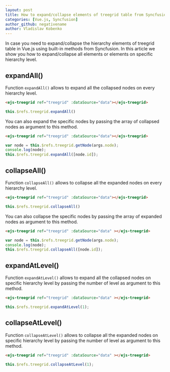 ```yaml
---
layout: post
title: How to expand/collapse elements of treegrid table from Syncfusion library in Vue.js? 
categories: [Vue.js, Syncfusion]
author_github: negativename
author: Vladislav Kobenko
---
```


In case you need to expand/collapse the hierarchy elements of treegrid table in Vue.js using built-in methods from Syncfusion. In this article we show you how to expand/collapse all elements or elements on specific hierarchy level.

## expandAll()

Function `expandAll()` allows to expand all the collapsed nodes on every hierarchy level.

```html
<ejs-treegrid ref="treegrid" :dataSource="data"></ejs-treegrid>
```
```js
this.$refs.treegrid.expandAll()
```     
        
You can also expand the specific nodes by passing the array of collapsed nodes as argument to this method.

```html
<ejs-treegrid ref="treegrid" :dataSource="data"></ejs-treegrid>
```
```js
var node = this.$refs.treegrid.getNode(args.node);
console.log(node);
this.$refs.treegrid.expandAll([node.id]);
```

## collapseAll()

Function `collapseAll()` allows to collapse all the expanded nodes on every hierarchy level.

```html
<ejs-treegrid ref="treegrid" :dataSource="data"></ejs-treegrid>
```
```js
this.$refs.treegrid.collapseAll()
```     

You can also collapse the specific nodes by passing the array of expanded nodes as argument to this method.

```html
<ejs-treegrid ref="treegrid" :dataSource="data" ></ejs-treegrid>
```
    
```js
var node = this.$refs.treegrid.getNode(args.node);
console.log(node);
this.$refs.treegrid.collapseAll([node.id]);
```

## expandAtLevel()

Function `expandAtLevel()` allows to expand all the collapsed nodes on specific hierarchy level by passing the number of level as argument to this method.

```html
<ejs-treegrid ref="treegrid" :dataSource="data" ></ejs-treegrid>
```
    
```js
this.$refs.treegrid.expandAtLevel(1);
```

## collapseAtLevel()

Function `collapseAtLevel()` allows to collapse all the expanded nodes on specific hierarchy level by passing the number of level as argument to this method.

```html
<ejs-treegrid ref="treegrid" :dataSource="data" ></ejs-treegrid>
```
    
```js
this.$refs.treegrid.collapseAtLevel(1);
```



